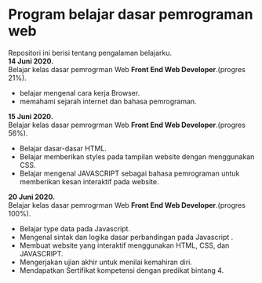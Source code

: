 # Program belajar dasar pemrograman web
Repositori ini berisi tentang pengalaman belajarku.<br>
**14 Juni 2020.**  
Belajar kelas dasar pemrogrman Web **Front End Web Developer**.(progres 21%).
* belajar mengenal cara kerja Browser.
* memahami sejarah internet dan bahasa pemrograman.

**15 Juni 2020.**    
Belajar kelas dasar pemrogrman Web **Front End Web Developer**.(progres  56%).
* Belajar dasar-dasar HTML.
* Belajar memberikan styles pada tampilan website dengan menggunakan CSS.
* Belajar mengenal JAVASCRIPT sebagai bahasa pemrograman untuk memberikan kesan interaktif pada website.

**20 Juni 2020.**   
Belajar kelas dasar pemrogrman Web **Front End Web Developer**.(progres 100%).
* Belajar type data pada Javascript.
* Mengenal sintak dan logika dasar perbandingan pada Javascript .
* Membuat website yang interaktif menggunakan HTML, CSS, dan JAVASCRIPT.
* Mengerjakan ujian akhir untuk menilai kemahiran diri.
* Mendapatkan Sertifikat kompetensi dengan predikat bintang 4.
